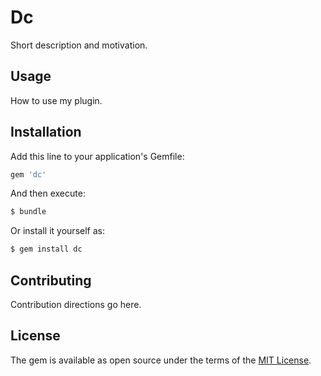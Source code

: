 # Dc
Short description and motivation.

## Usage
How to use my plugin.

## Installation
Add this line to your application's Gemfile:

```ruby
gem 'dc'
```

And then execute:
```bash
$ bundle
```

Or install it yourself as:
```bash
$ gem install dc
```

## Contributing
Contribution directions go here.

## License
The gem is available as open source under the terms of the [MIT License](http://opensource.org/licenses/MIT).
